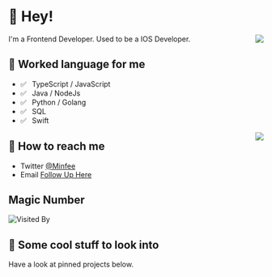 # 👋 Hey!

<img align="right" src="https://github-readme-stats.vercel.app/api?username=Minfee&show_icons=true&icon_color=0366d6&text_color=24292e&bg_color=ffffff&hide_title=true" />

I'm a Frontend Developer. Used to be a IOS Developer.

## 💬 Worked language for me

- ✅ ⁠ ⁢⁣⁡⁠ ⁢⁣⁡TypeScript / JavaScript
- ✅ ⁠ ⁢⁣⁡⁠ ⁢⁣⁡Java / NodeJs
- ✅ ⁠ ⁢⁣⁡⁠ ⁢⁣⁡Python / Golang
- ✅ ⁠ ⁢⁣⁡⁠ ⁢⁣⁡SQL
- ✅ ⁠ ⁢⁣⁡⁠ ⁢⁣⁡Swift


<img align="right" src="https://github-readme-stats.vercel.app/api/top-langs/?username=Minfee&layout=compact"/>

## 📮 How to reach me

- Twitter [@Minfee](https://twitter.com/MinfeeLi)
- Email [Follow Up Here](mailto:limingfeichn@gmail.com)

## Magic Number

![Visited By](https://count.getloli.com/get/@Minfee?theme=gelbooru)

## 👀 Some cool stuff to look into 

Have a look at pinned projects below.
                           
